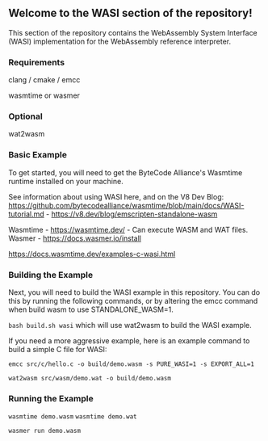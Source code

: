 ## Welcome to the WASI section of the repository!

This section of the repository contains the WebAssembly System Interface (WASI) implementation for the WebAssembly reference interpreter.

### Requirements

clang / cmake / emcc

wasmtime or wasmer

### Optional

wat2wasm

### Basic Example

To get started, you will need to get the ByteCode Alliance's Wasmtime runtime installed on your machine.

See information about using WASI here, and on the V8 Dev Blog: https://github.com/bytecodealliance/wasmtime/blob/main/docs/WASI-tutorial.md - https://v8.dev/blog/emscripten-standalone-wasm

Wasmtime - https://wasmtime.dev/ - Can execute WASM and WAT files.
Wasmer - https://docs.wasmer.io/install

https://docs.wasmtime.dev/examples-c-wasi.html

### Building the Example

Next, you will need to build the WASI example in this repository. You can do this by running the following commands, or by altering the emcc command when build wasm to use STANDALONE_WASM=1.

`bash build.sh wasi` which will use wat2wasm to build the WASI example.

If you need a more aggressive example, here is an example command to build a simple C file for WASI:

`emcc src/c/hello.c -o build/demo.wasm -s PURE_WASI=1 -s EXPORT_ALL=1`

`wat2wasm src/wasm/demo.wat -o build/demo.wasm`

### Running the Example

`wasmtime demo.wasm`
`wasmtime demo.wat`

`wasmer run demo.wasm`

